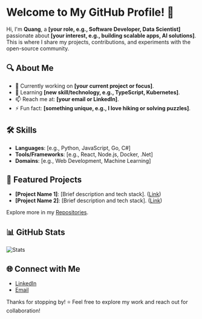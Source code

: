 # Welcome to My GitHub Profile! 👋

Hi, I'm **Quang**, a **[your role, e.g., Software Developer, Data Scientist]** passionate about **[your interest, e.g., building scalable apps, AI solutions]**. This is where I share my projects, contributions, and experiments with the open-source community.

## 🔍 About Me
- 💼 Currently working on **[your current project or focus]**.
- 🌱 Learning **[new skill/technology, e.g., TypeScript, Kubernetes]**.
- 📫 Reach me at: **[your email or LinkedIn]**.
- ⚡ Fun fact: **[something unique, e.g., I love hiking or solving puzzles]**.

## 🛠 Skills
- **Languages**: [e.g., Python, JavaScript, Go, C#]
- **Tools/Frameworks**: [e.g., React, Node.js, Docker, .Net]
- **Domains**: [e.g., Web Development, Machine Learning]

## 🚀 Featured Projects
- **[Project Name 1]**: [Brief description and tech stack]. ([Link](https://github.com/[your-username]/[repo]))
- **[Project Name 2]**: [Brief description and tech stack]. ([Link](https://github.com/[your-username]/[repo]))

Explore more in my [Repositories](https://github.com/[your-username]?tab=repositories).

## 📊 GitHub Stats
![Stats](https://github-readme-stats.vercel.app/api?username=[your-username]&show_icons=true&theme=dracula)

## 🌐 Connect with Me
- [LinkedIn](https://www.linkedin.com/in/[your-username])
- [Email](mailto:[your-email])

Thanks for stopping by! ⭐ Feel free to explore my work and reach out for collaboration!
